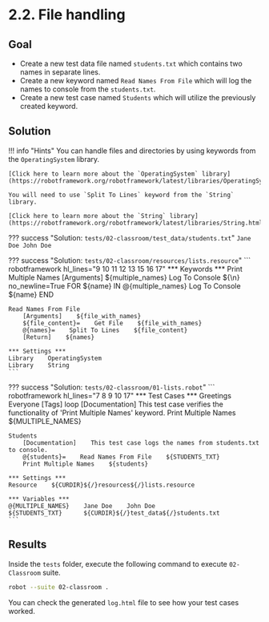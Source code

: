 # 2.2. File handling

## Goal

* Create a new test data file named `students.txt` which contains two names in separate lines.
* Create a new keyword named `Read Names From File` which will log the names to console from the `students.txt`.
* Create a new test case named `Students` which will utilize the previously created keyword.

## Solution

!!! info "Hints"
    You can handle files and directories by using keywords from the `OperatingSystem` library.

    [Click here to learn more about the `OperatingSystem` library](https://robotframework.org/robotframework/latest/libraries/OperatingSystem.html).

    You will need to use `Split To Lines` keyword from the `String` library.

    [Click here to learn more about the `String` library](https://robotframework.org/robotframework/latest/libraries/String.html).

??? success "Solution: `tests/02-classroom/test_data/students.txt`"
    ```
    Jane Doe
    John Doe
    ```

??? success "Solution: `tests/02-classroom/resources/lists.resource`"
    ``` robotframework hl_lines="9 10 11 12 13 15 16 17"
    *** Keywords ***
    Print Multiple Names
        [Arguments]    ${multiple_names}
        Log To Console    ${\n}    no_newline=True
        FOR    ${name}    IN    @{multiple_names}
            Log To Console    ${name}
        END

    Read Names From File
        [Arguments]    ${file_with_names}
        ${file_content}=    Get File    ${file_with_names}
        @{names}=    Split To Lines    ${file_content}
        [Return]    ${names}

    *** Settings ***
    Library    OperatingSystem
    Library    String
    ```

??? success "Solution: `tests/02-classroom/01-lists.robot`"
    ``` robotframework hl_lines="7 8 9 10 17"
    *** Test Cases ***
    Greetings Everyone
        [Tags]    loop
        [Documentation]    This test case verifies the functionality of 'Print Multiple Names' keyword.
        Print Multiple Names    ${MULTIPLE_NAMES}

    Students
        [Documentation]    This test case logs the names from students.txt to console.
        @{students}=    Read Names From File    ${STUDENTS_TXT}
        Print Multiple Names    ${students}

    *** Settings ***
    Resource    ${CURDIR}${/}resources${/}lists.resource

    *** Variables ***
    @{MULTIPLE_NAMES}    Jane Doe    John Doe
    ${STUDENTS_TXT}      ${CURDIR}${/}test_data${/}students.txt
    ```

## Results

Inside the `tests` folder, execute the following command to execute `02-Classroom` suite.

``` bash
robot --suite 02-classroom .
```

You can check the generated `log.html` file to see how your test cases worked.

